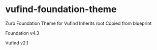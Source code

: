 vufind-foundation-theme
=======================

Zurb Foundation Theme for Vufind
Inherits root
Copied from blueprint

Foundation v4.3

Vufind v2.1
